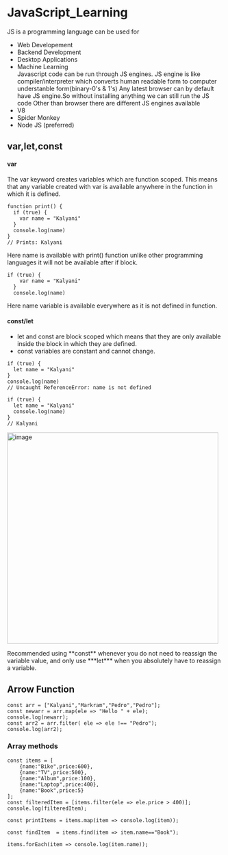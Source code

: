 # JavaScript_Learning
JS is a programming language
can be used for
- Web Developement
- Backend Development
- Desktop Applications
- Machine Learning  
Javascript code can be run through JS engines.
 JS engine is like compiler/interpreter which converts human readable form to computer understanble form(binary-0's & 1's) 
 Any latest browser can by default have JS engine.So without installing anything we can still run the JS code 
 Other than browser there are different JS engines available
- V8
- Spider Monkey
- Node JS (preferred)
## var,let,const
#### var
The var keyword creates variables which are function scoped. This means that any variable created with var is available anywhere in the function in which it is defined. 
```
function print() {
  if (true) {
    var name = "Kalyani"
  }
  console.log(name)
}
// Prints: Kalyani
```
Here name is available with print() function unlike other programming languages it will not be available after if block.
```
if (true) {
    var name = "Kalyani"
  }
  console.log(name)
```
Here name variable is available everywhere as it is not defined in function.

#### const/let
- let and const are block scoped which means that they are only available inside the block in which they are defined.
- const variables are constant and cannot change.
```
if (true) {
  let name = "Kalyani"
}
console.log(name)
// Uncaught ReferenceError: name is not defined
```
```
if (true) {
  let name = "Kalyani"
  console.log(name)
}
// Kalyani
```

<img width="493" alt="image" src="https://github.com/kalyani33/JavaScript_Learning/assets/37569003/2d210aa4-01a5-4b87-bff6-59f58e2617a9">  
<p> Recommended using **const** whenever you do not need to reassign the variable value, and only use ***let*** when you absolutely have to reassign a variable. </p>

## Arrow Function
```
const arr = ["Kalyani","Markram","Pedro","Pedro"];
const newarr = arr.map(ele => "Hello " + ele);
console.log(newarr);
const arr2 = arr.filter( ele => ele !== "Pedro");
console.log(arr2);
```
### Array methods
```
const items = [
    {name:"Bike",price:600},
    {name:"TV",price:500},
    {name:"Album",price:100},
    {name:"Laptop",price:400},
    {name:"Book",price:5}
];
const filteredItem = [items.filter(ele => ele.price > 400)];
console.log(filteredItem);

const printItems = items.map(item => console.log(item));

const findItem  = items.find(item => item.name=="Book");

items.forEach(item => console.log(item.name));
```

            
 
            
    
